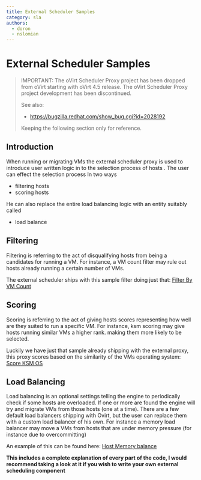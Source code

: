 ```yaml
---
title: External Scheduler Samples
category: sla
authors:
  - doron
  - nslomian
---
```


# External Scheduler Samples

> IMPORTANT: The oVirt Scheduler Proxy project has been dropped from oVirt starting with oVirt 4.5 release.
> The oVirt Scheduler Proxy project development has been discontinued.
>
> See also:
> - https://bugzilla.redhat.com/show_bug.cgi?id=2028192
>
> Keeping the following section only for reference.


## Introduction

When running or migrating VMs the external scheduler proxy is used to introduce user written logic in to the selection process of hosts . The user can effect the selection process In two ways

*   filtering hosts
*   scoring hosts

He can also replace the entire load balancing logic with an entity suitably called

*   load balance

## Filtering

Filtering is referring to the act of disqualifying hosts from being a candidates for running a VM. For instance, a VM count filter may rule out hosts already running a certain number of VMs.

The external scheduler ships with this sample filter doing just that: [Filter By VM Count](/develop/sla/filter-by-vm-count.html)

## Scoring

Scoring is referring to the act of giving hosts scores representing how well are they suited to run a specific VM. For instance, ksm scoring may give hosts running similar VMs a higher rank. making them more likely to be selected.

Luckily we have just that sample already shipping with the external proxy, this proxy scores based on the similarity of the VMs operating system: [Score KSM OS](/develop/sla/score-ksm-os.html)

## Load Balancing

Load balancing is an optional settings telling the engine to periodically check if some hosts are overloaded. If one or more are found the engine will try and migrate VMs from those hosts (one at a time). There are a few default load balancers shipping with Ovirt, but the user can replace them with a custom load balancer of his own. For instance a memory load balancer may move a VMs from hosts that are under memory pressure (for instance due to overcommitting)

An example of this can be found here: [Host Memory balance](/develop/sla/host-memory-balance.html)

**This includes a complete explanation of every part of the code, I would recommend taking a look at it if you wish to write your own external scheduling component**

